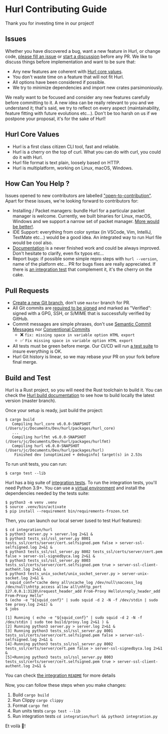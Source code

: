 # Hurl Contributing Guide

Thank you for investing time in our project!

## Issues

Whether you have discovered a bug, want a new feature in Hurl, or change code, [please fill an issue] or [start a discussion]
before any PR. We like to discuss things before implementation and want to be sure that: 

- Any new features are coherent with [Hurl core values].
- You don't waste time on a feature that will not fit Hurl.
- All options have been considered if possible.
- We try to minimize dependencies and import new crates parsimoniously.

We really want to be focused and consider any new features carefully before committing to it. A new idea can be really 
relevant to you and we understand it; that's said, we try to reflect on every aspect (maintainability, feature fitting with future evolutions etc...). Don't be too harsh on us if we postpone your proposal, it's for the sake of Hurl!

## Hurl Core Values

- Hurl is a first class citizen CLI tool, fast and reliable.
- Hurl is a cherry on the top of curl. What you can do with curl, you could do it with Hurl.
- Hurl file format is text plain, loosely based on HTTP.
- Hurl is multiplatform, working on Linux, macOS, Windows.

## How Can You Help ?

Issues opened to new contributors are labelled ["open-to-contribution"](https://github.com/Orange-OpenSource/hurl/issues?q=is%3Aissue%20state%3Aopen%20label%3Aopen-to-contribution).
Apart for these issues, we're looking forward to contributors for:

- Installing / Packet managers: bundle Hurl for a particular packet manager is welcome. Currently, we built binaries for
  Linux, macOS, Windows and we support a narrow set of packet manager. [More would be better!].
- IDE Support: everything from color syntax (in VSCode, Vim, IntelliJ, TextMate etc...) would be a good idea. An
  integrated way to run Hurl file would be cool also.
- [Documentation] is a never finished work and could be always improved. Don't hesitate to clarify, even fix typos etc...
- Report bugs: if possible some simple repro steps with `hurl --version`, name of the platform etc... PR for bugs fixes are really appreciated. If there is [an integration test] that complement it, it's the cherry on the cake.

## Pull Requests

- [Create a new Git branch], don't use `master` branch for PR.
- All Git commits are [required to be signed] and marked as "Verified": signed with a GPG, SSH, or S/MIME that is successfully verified by GitHub.
- Commit messages are simple phrases, don't use [Semantic Commit Messages] nor [Conventional Commits]
  - ❌ `fix: missing space in variable option HTML export`
  - ✅ `Fix missing space in variable option HTML export`
- All tests must be green before merge. Our CI/CD will run [a test suite] to insure everything is OK.
- Hurl Git history is linear, so we may rebase your PR on your fork before final merge.

## Build and Test

Hurl is a Rust project, so you will need the Rust toolchain to build it. You can check the [Hurl build documentation] to 
see how to build locally the latest version (master branch).

Once your setup is ready, just build the project:

```shell
$ cargo build
   Compiling hurl_core v6.0.0-SNAPSHOT (/Users/jc/Documents/Dev/hurl/packages/hurl_core)
   ...
   Compiling hurlfmt v6.0.0-SNAPSHOT (/Users/jc/Documents/Dev/hurl/packages/hurlfmt)
   Compiling hurl v6.0.0-SNAPSHOT (/Users/jc/Documents/Dev/hurl/packages/hurl)
    Finished dev [unoptimized + debuginfo] target(s) in 2.53s
```

To run unit tests, you can run:

```shell
$ cargo test --lib
```


Hurl has a big suite of [integration tests]. To run the integration tests, you'll need Python 3.9+. You can use a [virtual environment] and install the dependencies needed
by the tests suite:

```shell
$ python3 -m venv .venv
$ source .venv/bin/activate
$ pip install --requirement bin/requirements-frozen.txt 
```

Then, you can launch our local server (used to test Hurl features):

```shell
$ cd integration/hurl
$ python3 server.py > server.log 2>&1 &
$ python3 tests_ssl/ssl_server.py 8001 tests_ssl/certs/server/cert.selfsigned.pem false > server-ssl-selfsigned.log 2>&1 &
$ python3 tests_ssl/ssl_server.py 8002 tests_ssl/certs/server/cert.pem false > server-ssl-signedbyca.log 2>&1 &
$ python3 tests_ssl/ssl_server.py 8003 tests_ssl/certs/server/cert.selfsigned.pem true > server-ssl-client-authent.log 2>&1 &
$ python3 tests_unix_socket/unix_socket_server.py > server-unix-socket.log 2>&1 &
$ squid_conf="cache deny all\ncache_log /dev/null\naccess_log /dev/null\nhttp_access allow all\nhttp_port 127.0.0.1:3128\nrequest_header_add From-Proxy Hello\nreply_header_add From-Proxy Hello"
$ (echo -e "${squid_conf}" | sudo squid -d 2 -N -f /dev/stdin | sudo tee proxy.log 2>&1) &
$ jobs

[1] Running ( echo -e "${squid_conf}" | sudo squid -d 2 -N -f /dev/stdin | sudo tee build/proxy.log 2>&1 ) &
[2] Running python3 server.py > server.log 2>&1 &
[3] Running python3 tests_ssl/ssl_server.py 8001 tests_ssl/certs/server/cert.selfsigned.pem false > server-ssl-selfsigned.log 2>&1 &
[4]-Running python3 tests_ssl/ssl_server.py 8002 tests_ssl/certs/server/cert.pem false > server-ssl-signedbyca.log 2>&1 &
[5]+Running python3 tests_ssl/ssl_server.py 8003 tests_ssl/certs/server/cert.selfsigned.pem true > server-ssl-client-authent.log 2>&1 &
```

You can check [the integration `README`] for more details

Now, you can follow these steps when you make changes:

1. Build `cargo build`
2. Run Clippy `cargo clippy`
3. Format `cargo fmt`
4. Run units tests `cargo test --lib`
5. Run integration tests `cd integration/hurl && python3 integration.py`

Et voilà 🎉! 


[please fill an issue]: https://github.com/Orange-OpenSource/hurl/issues
[start a discussion]: https://github.com/Orange-OpenSource/hurl/discussions
[More would be better!]: https://hurl.dev/docs/installation.html
[Documentation]: https://hurl.dev
[Hurl build documentation]: https://hurl.dev/docs/installation.html#building-from-sources
[integration `README`]: integration/README.md
[virtual environment]: https://docs.python.org/3/tutorial/venv.html
[Hurl core values]: #hurl-core-values
[a test suite]: https://github.com/Orange-OpenSource/hurl/actions
[an integration test]: https://github.com/Orange-OpenSource/hurl/tree/master/integration/hurl/tests_ok
[Create a new Git branch]: https://help.github.com/en/github/collaborating-with-issues-and-pull-requests/creating-and-deleting-branches-within-your-repository
[required to be signed]: https://docs.github.com/en/authentication/managing-commit-signature-verification/about-commit-signature-verification
[integration tests]: https://github.com/Orange-OpenSource/hurl/tree/master/integration
[the integration `README`]: /integration/README.md
[Conventional Commits]: https://www.conventionalcommits.org
[Semantic Commit Messages]: https://gist.github.com/joshbuchea/6f47e86d2510bce28f8e7f42ae84c716

